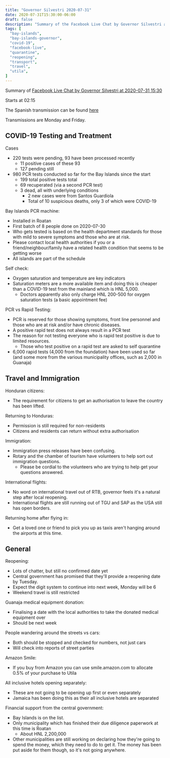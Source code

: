 ```yaml
---
title: "Governor Silvestri 2020-07-31"
date: 2020-07-31T15:30:00-06:00
draft: false
description: "Summary of the Facebook Live Chat by Governor Silvestri at 2020-07-31 15:30"
tags: [
  "bay-islands",
  "bay-islands-governor",
  "covid-19",
  "facebook-live",
  "quarantine",
  "reopening",
  "transport",
  "travel",
  "utila",
]
---
```


Summary of [Facebook Live Chat by Governor Silvestri at 2020-07-31
15:30](https://www.facebook.com/gobernacionislas/videos/597649214473031)

Starts at 02:15

The Spanish transmission can be found
[here](https://www.facebook.com/gobernacionislas/videos/416364389315099/)

Transmissions are Monday and Friday.

COVID-19 Testing and Treatment
------------------------------

Cases
* 220 tests were pending, 93 have been processed recently
  * 11 positive cases of these 93
  * 127 pending still
* 980 PCR tests conducted so far for the Bay Islands since the start
  * 199 total positive tests total
  * 69 recuperated (via a second PCR test)
  * 3 dead, all with underlying conditions
    * 2 new cases were from Santos Guardiola
    * Total of 10 suspicious deaths, only 3 of which were COVID-19

Bay Islands PCR machine:
* Installed in Roatan
* First batch of 8 people done on 2020-07-30
* Who gets tested is based on the health department standards for those with
  mild to severe symptoms and those who are at risk.
* Please contact local health authorities if you or a friend/neighbour/family
  have a related health condition that seems to be getting worse
* All islands are part of the schedule

Self check:
* Oxygen saturation and temperature are key indicators
* Saturation meters are a more available item and doing this is cheaper than
  a COVID-19 test from the mainland which is HNL 5,000.
  * Doctors apparently also only charge HNL 200-500 for oxygen saturation tests
    (a basic appointment fee)

PCR vs Rapid Testing:
* PCR is reserved for those showing symptoms, front line personnel and those
  who are at risk and/or have chronic diseases.
* A positive rapid test does not always result in a PCR test
* The reason for not testing everyone who is rapid test positive is due to
  limited resources.
  * Those who test positive on a rapid test are asked to self quarantine
* 6,000 rapid tests (4,000 from the foundation) have been used so far (and some
  more from the various municipality offices, such as 2,000 in Guanaja)

Travel and Immigration
----------------------

Honduran citizens:
* The requirement for citizens to get an authorisation to leave the country has
  been lifted.

Returning to Honduras:
* Permission is still required for non-residents
* Citizens and residents can return without extra authorisation

Immigration:
* Immigration press releases have been confusing.
* Rotary and the chamber of tourism have volunteers to help sort out
  immigration questions.
  * Please be cordial to the volunteers who are trying to help get your
    questions answered.

International flights:
* No word on international travel out of RTB, governor feels it's a natural
  step after local reopening.
* International flights are still running out of TGU and SAP as the USA still
  has open borders.

Returning home after flying in:
* Get a loved one or friend to pick you up as taxis aren't hanging around the
  airports at this time.

General
-------

Reopening:
* Lots of chatter, but still no confirmed date yet
* Central government has promised that they'll provide a reopening date by
  Tuesday.
* Expect the digit system to continue into next week, Monday will be 6
* Weekend travel is still restricted

Guanaja medical equipment donation:
* Finalising a date with the local authorities to take the donated medical
  equipment over
* Should be next week

People wandering around the streets vs cars:
* Both should be stopped and checked for numbers, not just cars
* Will check into reports of street parties

Amazon Smile:
* If you buy from Amazon you can use smile.amazon.com to allocate 0.5% of your
  purchase to Utila

All inclusive hotels opening separately:
* These are not going to be opening up first or even separately
* Jamaica has been doing this as their all inclusive hotels are separated

Financial support from the central government:
* Bay Islands is on the list.
* Only municipality which has finished their due diligence paperwork at this
  time is Roatan
  * About HNL 2,200,000
* Other municipalities are still working on declaring how they're going to
  spend the money, which they need to do to get it. The money has been put
  aside for them though, so it's not going anywhere.
